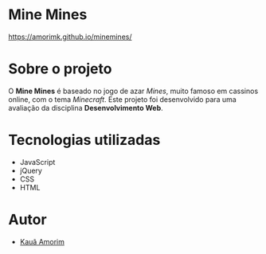 # Mine Mines
https://amorimk.github.io/minemines/

# Sobre o projeto

O **Mine Mines** é baseado no jogo de azar *Mines*, muito famoso em cassinos online, com o tema *Minecraft*. Este projeto foi desenvolvido para uma avaliação da disciplina **Desenvolvimento Web**.

# Tecnologias utilizadas
- JavaScript
- jQuery
- CSS
- HTML

# Autor

- <a href="https://www.github.com/amorimk">Kauã Amorim</a>
